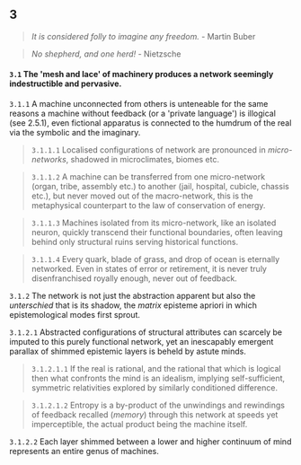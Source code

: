 ## 3

> _It is considered folly to imagine any freedom._ - Martin Buber

> _No shepherd, and one herd!_ - Nietzsche

#### `3.1` The 'mesh and lace' of machinery produces a network seemingly indestructible and pervasive.

`3.1.1`  A machine unconnected from others is unteneable for the same reasons a machine without feedback (or a 'private language') is illogical (see 2.5.1), even fictional apparatus is connected to the humdrum of the real via the symbolic and the imaginary. 

> `3.1.1.1` Localised configurations of network are pronounced in _micro-networks_, shadowed in microclimates, biomes etc. 

> `3.1.1.2` A machine can be transferred from one micro-network (organ, tribe, assembly etc.) to another (jail, hospital, cubicle, chassis etc.), but never moved out of the macro-network, this is the metaphysical counterpart to the law of conservation of energy.

> `3.1.1.3` Machines isolated from its micro-network, like an isolated neuron, quickly transcend their functional boundaries, often leaving behind only structural ruins serving  historical functions.

> `3.1.1.4` Every quark, blade of grass, and drop of ocean is eternally networked. Even in states of error or retirement, it is never truly disenfranchised royally enough, never out of feedback.

`3.1.2` The network is not just the abstraction apparent but also the _unterschied_ that is its shadow, the _matrix_ episteme apriori in which epistemological modes first sprout.

`3.1.2.1` Abstracted configurations of structural attributes can scarcely be imputed to this purely functional network, yet an inescapably emergent parallax of shimmed epistemic layers is beheld by astute minds.

> `3.1.2.1.1` If the real is rational, and the rational that which is logical then what confronts the mind is an idealism, implying self-sufficient, symmetric relativities explored by similarly conditioned difference.

> `3.1.2.1.2` Entropy is a by-product of the unwindings and rewindings of feedback recalled (_memory_) through this network at speeds yet imperceptible, the actual product being the machine itself.

`3.1.2.2` Each layer shimmed between a lower and higher continuum of mind represents an entire genus of machines.